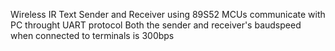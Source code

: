 Wireless IR Text Sender and Receiver using 89S52 MCUs communicate with PC throught UART protocol 
Both the sender and receiver's baudspeed when connected to terminals is 300bps
